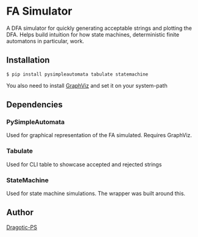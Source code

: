 # FA Simulator
A DFA simulator for quickly generating acceptable strings and plotting the DFA. Helps build intuition for how state machines, deterministic finite automatons in particular, work.

## Installation

```
$ pip install pysimpleautomata tabulate statemachine
```

You also need to install [GraphViz](http://graphviz.org//) and set it on your system-path

## Dependencies

### PySimpleAutomata
Used for graphical representation of the FA simulated. Requires GraphViz.

### Tabulate
Used for CLI table to showcase accepted and rejected strings

### StateMachine
Used for state machine simulations. The wrapper was built around this.

## Author
[Dragotic-PS](https://github.com/Dragotic-PS)
